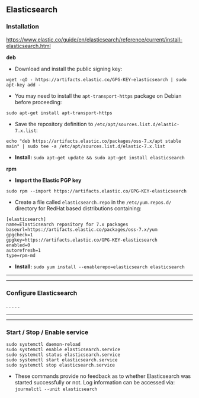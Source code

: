 ## Elasticsearch

### Installation
https://www.elastic.co/guide/en/elasticsearch/reference/current/install-elasticsearch.html

**deb**
* Download and install the public signing key:
```
wget -qO - https://artifacts.elastic.co/GPG-KEY-elasticsearch | sudo apt-key add -
```
* You may need to install the `apt-transport-https` package on Debian before proceeding:
```
sudo apt-get install apt-transport-https
```
* Save the repository definition to `/etc/apt/sources.list.d/elastic-7.x.list`:
```
echo "deb https://artifacts.elastic.co/packages/oss-7.x/apt stable main" | sudo tee -a /etc/apt/sources.list.d/elastic-7.x.list
```
* **Install:** `sudo apt-get update && sudo apt-get install elasticsearch`


**rpm**
* **Import the Elastic PGP key**
```
sudo rpm --import https://artifacts.elastic.co/GPG-KEY-elasticsearch
```
* Create a file called `elasticsearch.repo` in the `/etc/yum.repos.d/` directory for RedHat based distributions containing:
```
[elasticsearch]
name=Elasticsearch repository for 7.x packages
baseurl=https://artifacts.elastic.co/packages/oss-7.x/yum
gpgcheck=1
gpgkey=https://artifacts.elastic.co/GPG-KEY-elasticsearch
enabled=0
autorefresh=1
type=rpm-md
```
* **Install:** `sudo yum install --enablerepo=elasticsearch elasticsearch`

----
----

### Configure Elasticsearch
.
.
.
.
.

----
----

### Start / Stop / Enable service
```
sudo systemctl daemon-reload
sudo systemctl enable elasticsearch.service
sudo systemctl status elasticsearch.service
sudo systemctl start elasticsearch.service
sudo systemctl stop elasticsearch.service
```

* These commands provide no feedback as to whether Elasticsearch was started successfully or not. Log information can be accessed via: `journalctl --unit elasticsearch`
